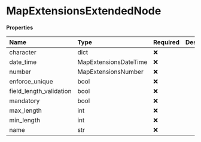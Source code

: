# MapExtensionsExtendedNode

**Properties**

| Name                    | Type                  | Required | Description |
| :---------------------- | :-------------------- | :------- | :---------- |
| character               | dict                  | ❌       |             |
| date_time               | MapExtensionsDateTime | ❌       |             |
| number                  | MapExtensionsNumber   | ❌       |             |
| enforce_unique          | bool                  | ❌       |             |
| field_length_validation | bool                  | ❌       |             |
| mandatory               | bool                  | ❌       |             |
| max_length              | int                   | ❌       |             |
| min_length              | int                   | ❌       |             |
| name                    | str                   | ❌       |             |

